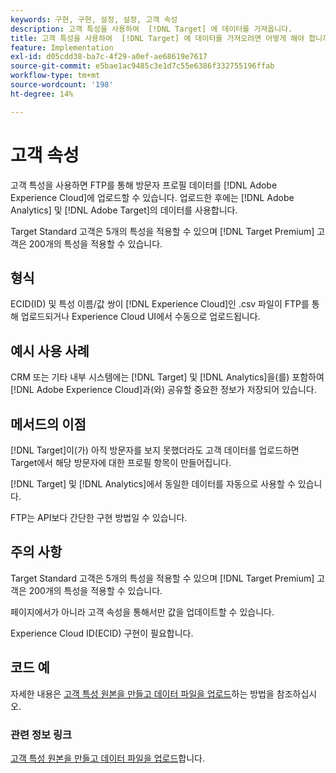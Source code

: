```yaml
---
keywords: 구현, 구현, 설정, 설정, 고객 속성
description: 고객 특성을 사용하여  [!DNL Target] 에 데이터를 가져옵니다.
title: 고객 특성을 사용하여  [!DNL Target] 에 데이터를 가져오려면 어떻게 해야 합니까?
feature: Implementation
exl-id: d05cdd38-ba7c-4f29-a0ef-ae68619e7617
source-git-commit: e5bae1ac9485c3e1d7c55e6386f332755196ffab
workflow-type: tm+mt
source-wordcount: '198'
ht-degree: 14%

---
```


# 고객 속성

고객 특성을 사용하면 FTP를 통해 방문자 프로필 데이터를 [!DNL Adobe Experience Cloud]에 업로드할 수 있습니다. 업로드한 후에는 [!DNL Adobe Analytics] 및 [!DNL Adobe Target]의 데이터를 사용합니다.

Target Standard 고객은 5개의 특성을 적용할 수 있으며 [!DNL Target Premium] 고객은 200개의 특성을 적용할 수 있습니다.

## 형식

ECID(ID) 및 특성 이름/값 쌍이 [!DNL Experience Cloud]인 .csv 파일이 FTP를 통해 업로드되거나 Experience Cloud UI에서 수동으로 업로드됩니다.

## 예시 사용 사례

CRM 또는 기타 내부 시스템에는 [!DNL Target] 및 [!DNL Analytics]을(를) 포함하여 [!DNL Adobe Experience Cloud]과(와) 공유할 중요한 정보가 저장되어 있습니다.

## 메서드의 이점

[!DNL Target]이(가) 아직 방문자를 보지 못했더라도 고객 데이터를 업로드하면 Target에서 해당 방문자에 대한 프로필 항목이 만들어집니다.

[!DNL Target] 및 [!DNL Analytics]에서 동일한 데이터를 자동으로 사용할 수 있습니다.

FTP는 API보다 간단한 구현 방법일 수 있습니다.

## 주의 사항

Target Standard 고객은 5개의 특성을 적용할 수 있으며 [!DNL Target Premium] 고객은 200개의 특성을 적용할 수 있습니다.

페이지에서가 아니라 고객 속성을 통해서만 값을 업데이트할 수 있습니다.

Experience Cloud ID(ECID) 구현이 필요합니다.

## 코드 예

자세한 내용은 [고객 특성 원본을 만들고 데이터 파일을 업로드](https://experienceleague.adobe.com/docs/core-services/interface/customer-attributes/t-crs-usecase.html?lang=ko)하는 방법을 참조하십시오.

### 관련 정보 링크

[고객 특성 원본을 만들고 데이터 파일을 업로드](https://experienceleague.adobe.com/docs/core-services/interface/customer-attributes/t-crs-usecase.html?lang=ko)합니다.
